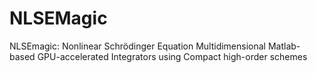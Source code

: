 # NLSEMagic
NLSEmagic: Nonlinear Schrödinger Equation Multidimensional Matlab-based GPU-accelerated Integrators using Compact high-order schemes
